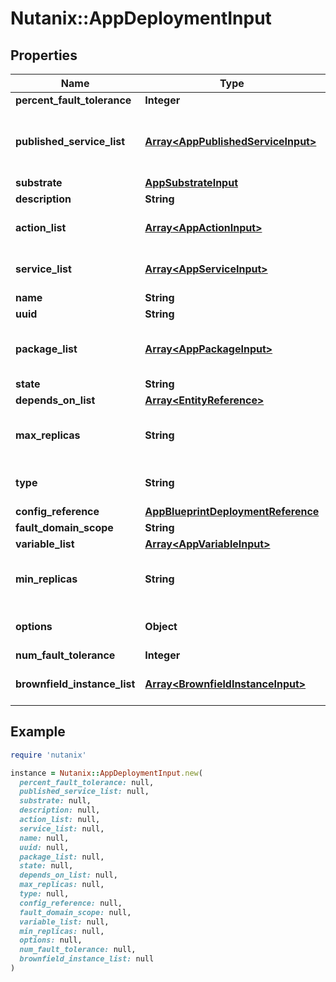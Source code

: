 # Nutanix::AppDeploymentInput

## Properties

| Name | Type | Description | Notes |
| ---- | ---- | ----------- | ----- |
| **percent_fault_tolerance** | **Integer** |  | [optional] |
| **published_service_list** | [**Array&lt;AppPublishedServiceInput&gt;**](AppPublishedServiceInput.md) | List of references for published services | [optional] |
| **substrate** | [**AppSubstrateInput**](AppSubstrateInput.md) |  |  |
| **description** | **String** |  | [optional] |
| **action_list** | [**Array&lt;AppActionInput&gt;**](AppActionInput.md) | List of references to action  | [optional] |
| **service_list** | [**Array&lt;AppServiceInput&gt;**](AppServiceInput.md) | List of references for services | [optional] |
| **name** | **String** |  |  |
| **uuid** | **String** |  |  |
| **package_list** | [**Array&lt;AppPackageInput&gt;**](AppPackageInput.md) | List of references for the packages | [optional] |
| **state** | **String** |  | [optional] |
| **depends_on_list** | [**Array&lt;EntityReference&gt;**](EntityReference.md) |  | [optional] |
| **max_replicas** | **String** | Maximum replicas for the deployment. | [default to &#39;1&#39;] |
| **type** | **String** |  | [optional][default to &#39;GREENFIELD&#39;] |
| **config_reference** | [**AppBlueprintDeploymentReference**](AppBlueprintDeploymentReference.md) |  | [optional] |
| **fault_domain_scope** | **String** |  | [optional] |
| **variable_list** | [**Array&lt;AppVariableInput&gt;**](AppVariableInput.md) |  | [optional] |
| **min_replicas** | **String** | Minimum replicas for the deployment. | [default to &#39;1&#39;] |
| **options** | **Object** | Additional deployment options | [optional] |
| **num_fault_tolerance** | **Integer** |  | [optional] |
| **brownfield_instance_list** | [**Array&lt;BrownfieldInstanceInput&gt;**](BrownfieldInstanceInput.md) | list of brownfield elements | [optional] |

## Example

```ruby
require 'nutanix'

instance = Nutanix::AppDeploymentInput.new(
  percent_fault_tolerance: null,
  published_service_list: null,
  substrate: null,
  description: null,
  action_list: null,
  service_list: null,
  name: null,
  uuid: null,
  package_list: null,
  state: null,
  depends_on_list: null,
  max_replicas: null,
  type: null,
  config_reference: null,
  fault_domain_scope: null,
  variable_list: null,
  min_replicas: null,
  options: null,
  num_fault_tolerance: null,
  brownfield_instance_list: null
)
```

